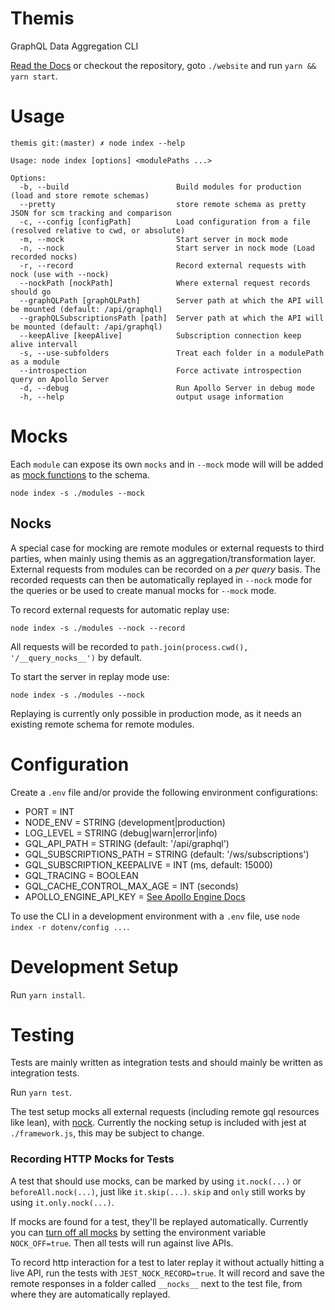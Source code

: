 # Themis
GraphQL Data Aggregation CLI

[Read the Docs](docs/getting-started.md) or checkout the repository, goto `./website` and run `yarn && yarn start`.

# Usage
```
themis git:(master) ✗ node index --help

Usage: node index [options] <modulePaths ...>

Options:
  -b, --build                        Build modules for production (load and store remote schemas)
  --pretty                           store remote schema as pretty JSON for scm tracking and comparison
  -c, --config [configPath]          Load configuration from a file (resolved relative to cwd, or absolute)
  -m, --mock                         Start server in mock mode
  -n, --nock                         Start server in nock mode (Load recorded nocks)
  -r, --record                       Record external requests with nock (use with --nock)
  --nockPath [nockPath]              Where external request records should go
  --graphQLPath [graphQLPath]        Server path at which the API will be mounted (default: /api/graphql)
  --graphQLSubscriptionsPath [path]  Server path at which the API will be mounted (default: /api/graphql)
  --keepAlive [keepAlive]            Subscription connection keep alive intervall
  -s, --use-subfolders               Treat each folder in a modulePath as a module
  --introspection                    Force activate introspection query on Apollo Server
  -d, --debug                        Run Apollo Server in debug mode
  -h, --help                         output usage information
```


# Mocks
Each `module` can expose its own `mocks` and in `--mock` mode will will be added as [mock functions](https://www.apollographql.com/docs/graphql-tools/mocking.html) to the schema.
```
node index -s ./modules --mock
```

## Nocks
A special case for mocking are remote modules or external requests to third parties, when mainly using themis as an aggregation/transformation layer. External requests from modules can be recorded on a _per query_ basis. The recorded requests can then be automatically replayed in `--nock` mode for the queries or be used to create manual mocks for `--mock` mode.

To record external requests for automatic replay use:
```
node index -s ./modules --nock --record
```
All requests will be recorded to `path.join(process.cwd(), '/__query_nocks__')` by default.

To start the server in replay mode use:
```
node index -s ./modules --nock
```
Replaying is currently only possible in production mode, as it needs an existing remote schema for remote modules.


# Configuration
Create a `.env` file and/or provide the following environment configurations:
- PORT = INT
- NODE_ENV = STRING (development|production)
- LOG_LEVEL = STRING (debug|warn|error|info)
- GQL_API_PATH = STRING (default: '/api/graphql')
- GQL_SUBSCRIPTIONS_PATH = STRING (default: '/ws/subscriptions')
- GQL_SUBSCRIPTION_KEEPALIVE = INT (ms, default: 15000)
- GQL_TRACING = BOOLEAN
- GQL_CACHE_CONTROL_MAX_AGE = INT (seconds)
- APOLLO_ENGINE_API_KEY = [See Apollo Engine Docs](https://www.apollographql.com/docs/engine/)

To use the CLI in a development environment with a `.env` file, use `node index -r dotenv/config ...`.


# Development Setup
Run `yarn install`.

# Testing
Tests are mainly written as integration tests and should mainly be written as integration tests.

Run `yarn test`.

The test setup mocks all external requests (including remote gql resources like lean), with [nock](https://github.com/nock/nock).
Currently the nocking setup is included with jest at `./framework.js`, this may be subject to change.

### Recording HTTP Mocks for Tests
A test that should use mocks, can be marked by using `it.nock(...)` or `beforeAll.nock(...)`,
just like `it.skip(...)`. `skip` and `only` still works by using `it.only.nock(...)`.

If mocks are found for a test, they'll be replayed automatically. Currently you can [turn off all mocks](https://github.com/nock/nock#turning-nock-off-experimental) by setting the environment variable `NOCK_OFF=true`. Then all tests will run against live APIs.

To record http interaction for a test to later replay it without actually hitting a live API,
run the tests with `JEST_NOCK_RECORD=true`. It will record and save the remote responses in a folder called `__nocks__` next to the test file, from where they are automatically replayed.